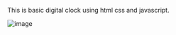 
This is basic digital clock using html css and javascript.


![image](https://user-images.githubusercontent.com/86460997/213862743-bece1066-e4ac-46a9-b03a-4af08b179d0a.png)
